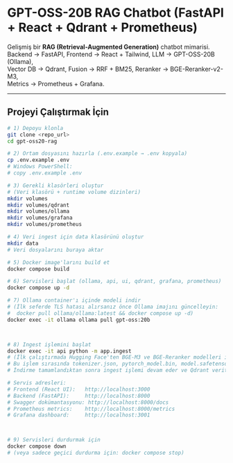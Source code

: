 # GPT-OSS-20B RAG Chatbot (FastAPI + React + Qdrant + Prometheus)

Gelişmiş bir **RAG (Retrieval-Augmented Generation)** chatbot mimarisi.  
Backend → FastAPI, Frontend → React + Tailwind, LLM → GPT-OSS-20B (Ollama),  
Vector DB → Qdrant, Fusion → RRF + BM25, Reranker → BGE-Reranker-v2-M3,  
Metrics → Prometheus + Grafana.

---

## Projeyi Çalıştırmak İçin

```bash
# 1) Depoyu klonla
git clone <repo_url>
cd gpt-oss20-rag

# 2) Ortam dosyasını hazırla (.env.example → .env kopyala)
cp .env.example .env
# Windows PowerShell:
# copy .env.example .env

# 3) Gerekli klasörleri oluştur
# (Veri klasörü + runtime volume dizinleri)
mkdir volumes
mkdir volumes/qdrant
mkdir volumes/ollama
mkdir volumes/grafana
mkdir volumes/prometheus

# 4) Veri ingest için data klasörünü oluştur
mkdir data
# Veri dosyalarını buraya aktar

# 5) Docker image'larını build et
docker compose build

# 6) Servisleri başlat (ollama, api, ui, qdrant, grafana, prometheus)
docker compose up -d

# 7) Ollama container'ı içinde modeli indir
# (İlk seferde TLS hatası alırsanız önce Ollama imajını güncelleyin:
#  docker pull ollama/ollama:latest && docker compose up -d)
docker exec -it ollama ollama pull gpt-oss:20b



# 8) Ingest işlemini başlat
docker exec -it api python -m app.ingest
# (İlk çalıştırmada Hugging Face'ten BGE-M3 ve BGE-Reranker modelleri indirilecek (~4 GB toplam).
# Bu işlem sırasında tokenizer.json, pytorch_model.bin, model.safetensors gibi dosyalar otomatik olarak indirilir.
# İndirme tamamlandıktan sonra ingest işlemi devam eder ve Qdrant veritabanına veri yüklenir.)

# Servis adresleri:
# Frontend (React UI):   http://localhost:3000
# Backend (FastAPI):     http://localhost:8000
# Swagger dokümantasyonu: http://localhost:8000/docs
# Prometheus metrics:    http://localhost:8000/metrics
# Grafana dashboard:     http://localhost:3001



# 9) Servisleri durdurmak için
docker compose down
# (veya sadece geçici durdurma için: docker compose stop)
